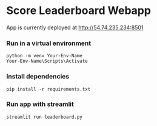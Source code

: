 # Score Leaderboard Webapp

App is currently deployed at http://54.74.235.234:8501

### Run in a virtual environment

```
python -m venv Your-Env-Name
Your-Env-Name\Scripts\Activate
```

### Install dependencies

```
pip install -r requirements.txt
```

### Run app with streamlit

```
streamlit run leaderboard.py
```
